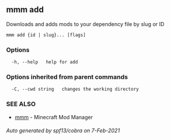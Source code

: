## mmm add

Downloads and adds mods to your dependency file by slug or ID

```
mmm add {id | slug}... [flags]
```

### Options

```
  -h, --help   help for add
```

### Options inherited from parent commands

```
  -C, --cwd string   changes the working directory
```

### SEE ALSO

* [mmm](mmm.md)	 - Minecraft Mod Manager

###### Auto generated by spf13/cobra on 7-Feb-2021
